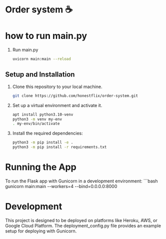 # Order system ☕

# how to run main.py
1. Run main.py
    ```bash
    uvicorn main:main --reload

## Setup and Installation
1. Clone this repository to your local machine.

    ```bash
    git clone https://github.com/honestflix/order-system.git

2. Set up a virtual environment and activate it.

    ```bash
    apt install python3.10-venv
    python3 -m venv my-env
    . my-env/bin/activate
    
3. Install the required dependencies:

   ```bash
   python3 -m pip install -e .
   python3 -m pip install -r requirements.txt

# Running the App
To run the Flask app with Gunicorn in a development environment:
    ```bash
    gunicorn main:main --workers=4 --bind=0.0.0.0:8000

# Development
This project is designed to be deployed on platforms like Heroku, AWS, or Google Cloud Platform. The deployment_config.py file provides an example setup for deploying with Gunicorn.

